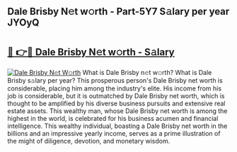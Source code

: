 ## Dale Brisby N𝚎t w𝚘rth - Part-5Y7 S𝚊lary per year JYOyQ

# <h2><a href="http://gc2854.nevu.top/?p=Dale+Brisby">🔗 👉🔴 Dale Brisby N𝚎t w𝚘rth - S𝚊lary</a></h2>

[![Dale Brisby N𝚎t W𝚘rth](https://i.imgur.com/Oavwk0R.jpeg)](http://gc2854.nevu.top/?p=Dale+Brisby)
What is Dale Brisby n𝚎t w𝚘rth? What is Dale Brisby s𝚊lary per year?
This prosperous person's Dale Brisby net worth is considerable, placing him among the industry's elite. His income from his job is considerable, but it is outmatched by Dale Brisby net worth, which is thought to be amplified by his diverse business pursuits and extensive real estate assets. This wealthy man, whose Dale Brisby net worth is among the highest in the world, is celebrated for his business acumen and financial intelligence. This wealthy individual, boasting a Dale Brisby net worth in the billions and an impressive yearly income, serves as a prime illustration of the might of diligence, devotion, and monetary wisdom.
